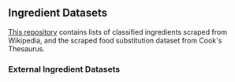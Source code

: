 ## Ingredient Datasets

[This repository](https://github.com/agnescameron/substitution_graph) contains lists of classified ingredients scraped from Wikipedia, and the scraped food substitution dataset from Cook's Thesaurus.


### External Ingredient Datasets